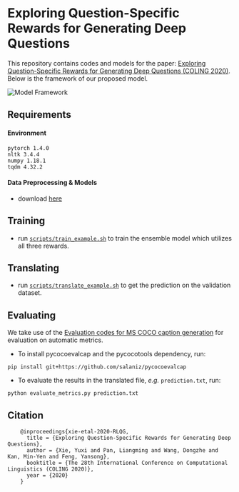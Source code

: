 # Exploring Question-Specific Rewards for Generating Deep Questions

This repository contains codes and models for the paper: [Exploring Question-Specific Rewards for Generating Deep Questions (COLING 2020)](https://www.aclweb.org/anthology/2020.coling-main.228.pdf). Below is the framework of our proposed model.

![Model Framework](Framework.jpg)

## Requirements

#### Environment

```
pytorch 1.4.0
nltk 3.4.4
numpy 1.18.1
tqdm 4.32.2
```

#### Data Preprocessing & Models

* download [here](https://drive.google.com/file/d/10cgNwWGB_rdE3YVu78_qdEjl3LgIHThL/view?usp=sharing)

## Training

* run [`scripts/train_example.sh`](https://github.com/YuxiXie/RL-for-Question-Generation/blob/main/scripts/train_example.sh) to train the ensemble model which utilizes all three rewards.

## Translating

* run  [`scripts/translate_example.sh`](https://github.com/YuxiXie/RL-for-Question-Generation/blob/main/scripts/translate_example.sh) to get the prediction on the validation dataset.

## Evaluating

We take use of the [Evaluation codes for MS COCO caption generation](https://github.com/salaniz/pycocoevalcap) for evaluation on automatic metrics.

  - To install pycocoevalcap and the pycocotools dependency, run:

```
pip install git+https://github.com/salaniz/pycocoevalcap
```

  - To evaluate the results in the translated file, _e.g._ `prediction.txt`, run:

```
python evaluate_metrics.py prediction.txt
```

## Citation
```
    @inproceedings{xie-etal-2020-RLQG,
      title = {Exploring Question-Specific Rewards for Generating Deep Questions},
      author = {Xie, Yuxi and Pan, Liangming and Wang, Dongzhe and Kan, Min-Yen and Feng, Yansong},
      booktitle = {The 28th International Conference on Computational Linguistics (COLING 2020)},
      year = {2020}
    }
```
